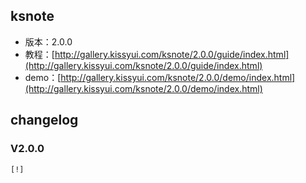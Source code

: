 ## ksnote

* 版本：2.0.0
* 教程：[http://gallery.kissyui.com/ksnote/2.0.0/guide/index.html](http://gallery.kissyui.com/ksnote/2.0.0/guide/index.html)
* demo：[http://gallery.kissyui.com/ksnote/2.0.0/demo/index.html](http://gallery.kissyui.com/ksnote/2.0.0/demo/index.html)

## changelog

### V2.0.0

    [!]


